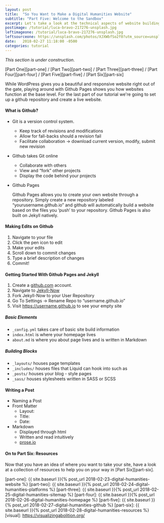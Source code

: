 ```yaml
---
layout: post
title:  "So You Want to Make a Digital Humanities Website"
subtitle: "Part Five: Welcome to the Sandbox"
excerpt: Let's take a look at the technical aspects of website building by getting our hands dirty!
postimage: /tutorial/luca-bravo-217276-unsplash.jpg
leftimageone: /tutorial/luca-bravo-217276-unsplash.jpg
leftsourceone: https://unsplash.com/photos/XJXWbfSo2f0?utm_source=unsplash&utm_medium=referral&utm_content=creditCopyText
date:   2018-02-27 11:18:00 -0500
categories: tutorial
---
```


*This section is under construction.*

[Part One][part-one] / [Part Two][part-two] / [Part Three][part-three] / [Part Four][part-four] / [Part Five][part-five] / [Part Six][part-six]

While WordPress gives you a beautiful and responsive website right out of the gate, playing around with Github Pages shows you how websites function at the base level. For the last part of our tutorial we're going to set up a github repository and create a live website.

#### What is Github?

* Git is a version control system.

    * Keep track of revisions and modifications
    * Allow for fall-backs should a revision fail
    * Facilitate collaboration → download current version, modify, submit new revision

* Github takes Git online

    * Collaborate with others
    * View and “fork” other projects
    * Display the code behind your projects

*  Github Pages

      Github Pages allows you to create your own website through a repository. Simply create a new repository labeled “yourusername.github.io” and github will automatically build a website based on the files you ‘push’ to your repository. Github Pages is also built on Jekyll natively.

#### Making Edits on Github
1. Navigate to your file
2. Click the pen icon to edit
3. Make your edits
4. Scroll down to commit changes
5. Type a brief description of changes
6. Commit!


#### Getting Started With Github Pages and Jekyll

1. Create a [github.com](https://github.com) account.
2. Navigate to [Jekyll-Now](https://github.com/barryclark/jekyll-now)
3. Fork Jekyll-Now to your User Repository
4. Go To Settings → Rename Repo to “username.github.io”
5. Visit https://username.github.io to see your empty site

##### Basic Elements

* `_config.yml` takes care of basic site build information
* `index.html` is where your homepage lives
* `about.md` is where you about page lives and is written in Markdown

##### Building Blocks
* `_layouts/` houses page templates
* `_includes/` houses files that Liquid can hook into such as
* `_posts/` houses your blog - style pages
* `_sass/` houses stylesheets written in SASS or SCSS

#### Writing a Post

* Naming a Post
* Front Matter
    * Layout:
    * Title:
    * Date:
* Markdown
    * Displayed through html
    * Written and read intuitively
    * [prose.io](https://prose.io)


#### On to Part Six: Resources
Now that you have an idea of where you want to take your site, have a look at a collection of resources to help you on your way in [Part Six][part-six].

[wordpress]: https://wordpress.org/
[jekyll]:   https://jekyllrb.com/
[part-one]: {{ site.baseurl }}{% post_url 2018-02-23-digital-humanities-website %}
[part-two]: {{ site.baseurl }}{% post_url 2018-02-24-digital-humanities-platforms %}
[part-three]: {{ site.baseurl }}{% post_url 2018-02-25-digital-humanities-sitemap %}
[part-four]: {{ site.baseurl }}{% post_url 2018-02-26-digital-humanities-homepage %}
[part-five]: {{ site.baseurl }}{% post_url 2018-02-27-digital-humanities-github %}
[part-six]: {{ site.baseurl }}{% post_url 2018-02-28-digital-humanities-resources %}
[visual]: https://visualizingabolition.org/
